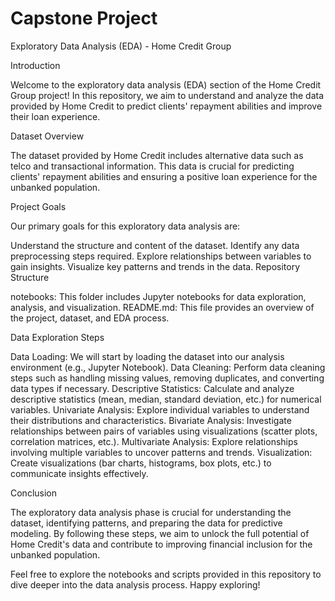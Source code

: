 # Capstone Project

Exploratory Data Analysis (EDA) - Home Credit Group

Introduction

Welcome to the exploratory data analysis (EDA) section of the Home Credit Group project! In this repository, we aim to understand and analyze the data provided by Home Credit to predict clients' repayment abilities and improve their loan experience.

Dataset Overview

The dataset provided by Home Credit includes alternative data such as telco and transactional information. This data is crucial for predicting clients' repayment abilities and ensuring a positive loan experience for the unbanked population.

Project Goals

Our primary goals for this exploratory data analysis are:

Understand the structure and content of the dataset.
Identify any data preprocessing steps required.
Explore relationships between variables to gain insights.
Visualize key patterns and trends in the data.
Repository Structure

notebooks: This folder includes Jupyter notebooks for data exploration, analysis, and visualization.
README.md: This file provides an overview of the project, dataset, and EDA process.

Data Exploration Steps

Data Loading: We will start by loading the dataset into our analysis environment (e.g., Jupyter Notebook).
Data Cleaning: Perform data cleaning steps such as handling missing values, removing duplicates, and converting data types if necessary.
Descriptive Statistics: Calculate and analyze descriptive statistics (mean, median, standard deviation, etc.) for numerical variables.
Univariate Analysis: Explore individual variables to understand their distributions and characteristics.
Bivariate Analysis: Investigate relationships between pairs of variables using visualizations (scatter plots, correlation matrices, etc.).
Multivariate Analysis: Explore relationships involving multiple variables to uncover patterns and trends.
Visualization: Create visualizations (bar charts, histograms, box plots, etc.) to communicate insights effectively.

Conclusion

The exploratory data analysis phase is crucial for understanding the dataset, identifying patterns, and preparing the data for predictive modeling. By following these steps, we aim to unlock the full potential of Home Credit's data and contribute to improving financial inclusion for the unbanked population.

Feel free to explore the notebooks and scripts provided in this repository to dive deeper into the data analysis process. Happy exploring!
